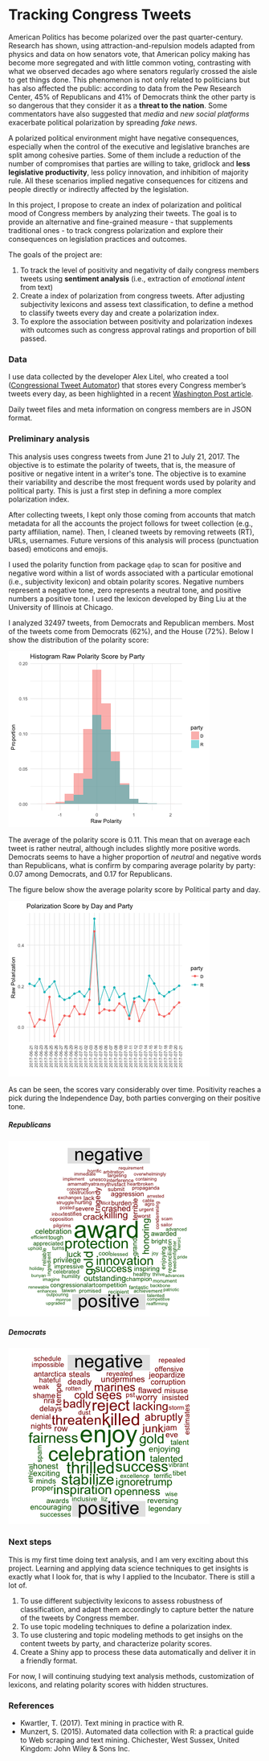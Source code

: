 
# Tracking Congress Tweets

American Politics has become polarized over the past quarter-century. Research has shown, using attraction-and-repulsion models adapted from physics and data on how senators vote, that American policy making has become more segregated and with little common voting, contrasting with what we observed decades ago where senators regularly crossed the aisle to get things done. This phenomenon is not only related to politicians but has also affected the public: according to data from the Pew Research Center, 45% of Republicans and 41% of Democrats think the other party is so dangerous that they consider it as a **threat to the nation**. Some commentators have also suggested that *media* and *new social platforms* exacerbate political polarization by spreading *fake news*.

A polarized political environment might have negative consequences, especially when the control of the executive and legislative branches are split among cohesive parties. Some of them include a reduction of the number of compromises that parties are willing to take, gridlock and **less legislative productivity**,  less policy innovation, and inhibition of majority rule. All these scenarios implied negative consequences for citizens and people directly or indirectly affected by the legislation.

In this project, I propose to create an index of polarization and political mood of Congress members by analyzing their tweets. The goal is to provide an alternative and fine-grained measure - that supplements traditional ones - to track congress polarization and explore their consequences on legislation practices and outcomes.

The goals of the project are:

1. To track the level of positivity and negativity of daily congress members tweets using **sentiment analysis** (i.e., extraction of *emotional intent* from text)
2. Create a index of polarization from congress tweets. After adjusting subjectivity lexicons and assess text classification, to define a method to classify tweets every day and create a polarization index.
4. To explore the association between positivity and polarization indexes with outcomes such as congress approval ratings and proportion of bill passed.

### Data

I use data collected by the developer Alex Litel, who created a tool ([Congressional Tweet Automator](https://github.com/alexlitel/congresstweets)) that stores every Congress member’s tweets every day, as been highlighted in a recent [Washington Post article](https://www.washingtonpost.com/news/politics/wp/2017/06/26/how-congress-tweets-visualized/?utm_term=.6e80a8653a5f).

Daily tweet files and meta information on congress members are in JSON format.

### Preliminary analysis

This  analysis uses congress tweets from June 21 to July 21, 2017. The objective is to estimate the polarity of tweets, that is, the measure of positive or negative intent in a writer's tone. The objective is to examine their variability and describe the most frequent words used by polarity and political party. This is just a first step in defining a more complex polarization index.

After collecting tweets, I kept only those coming from accounts that match metadata for all the accounts the project follows for tweet collection (e.g., party affiliation, name). Then, I cleaned tweets by removing retweets (RT), URLs, usernames. Future versions of this analysis will process (punctuation based) emoticons and emojis.

I used the polarity function from package `qdap` to scan for positive and negative word within a list of words associated with a particular emotional (i.e.,  subjectivity lexicon) and obtain polarity scores. Negative numbers represent a negative tone, zero represents a neutral tone, and positive numbers a positive tone. I used the lexicon developed by Bing Liu at the University of Illinois at Chicago.

I analyzed 32497 tweets, from Democrats and Republican members. Most of the tweets come from Democrats (62%), and the House (72%). Below I show the distribution of the polarity score:

![](figures/hist_polarity.png)

The average of the polarity score is 0.11. This mean that on average each tweet is rather neutral, although includes slightly more positive words. Democrats seems to have a higher proportion of *neutral* and negative words than Republicans, what is confirm by comparing average polarity by party:  0.07 among Democrats, and 0.17 for Republicans.

The figure below show the average polarity score by Political party and day.

![](figures/trend_polarity.png)

As can be seen, the scores vary considerably over time. Positivity reaches a pick during the Independence Day, both parties converging on their positive tone.


##### Republicans

![](figures/words_r.png)

##### Democrats

![](figures/words_d.png)

### Next steps

This is my first time doing text analysis, and I am very exciting about this project. Learning and applying data science techniques to get insights is exactly what I look for, that is why I applied to the Incubator. There is still a lot of.

1. To use different subjectivity lexicons to assess robustness of classification, and adapt them accordingly to capture better the nature of the tweets by Congress member.
2. To use topic modeling techniques to define a polarization index.
3. To use clustering and topic modeling methods to get insighs on the content tweets by party, and characterize polarity scores.
4. Create a Shiny app to process these data automatically and deliver it in a friendly format.

For now, I will continuing studying  text analysis methods, customization of lexicons, and relating polarity scores with hidden structures.

### References

- Kwartler, T. (2017). Text mining in practice with R.
- Munzert, S. (2015). Automated data collection with R: a practical guide to Web scraping and text mining. Chichester, West Sussex, United Kingdom: John Wiley & Sons Inc.
